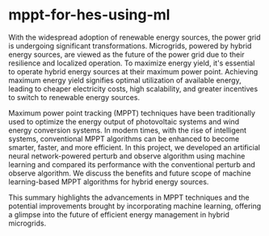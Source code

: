 # mppt-for-hes-using-ml
With the widespread adoption of renewable energy sources, the power grid is undergoing significant transformations. Microgrids, powered by hybrid energy sources, are viewed as the future of the power grid due to their resilience and localized operation. To maximize energy yield, it's essential to operate hybrid energy sources at their maximum power point. Achieving maximum energy yield signifies optimal utilization of available energy, leading to cheaper electricity costs, high scalability, and greater incentives to switch to renewable energy sources.

Maximum power point tracking (MPPT) techniques have been traditionally used to optimize the energy output of photovoltaic systems and wind energy conversion systems. In modern times, with the rise of intelligent systems, conventional MPPT algorithms can be enhanced to become smarter, faster, and more efficient. In this project, we developed an artificial neural network-powered perturb and observe algorithm using machine learning and compared its performance with the conventional perturb and observe algorithm. We discuss the benefits and future scope of machine learning-based MPPT algorithms for hybrid energy sources.

This summary highlights the advancements in MPPT techniques and the potential improvements brought by incorporating machine learning, offering a glimpse into the future of efficient energy management in hybrid microgrids.
